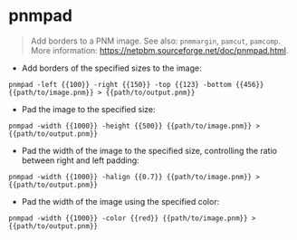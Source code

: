 # pnmpad

> Add borders to a PNM image.
> See also: `pnmmargin`, `pamcut`, `pamcomp`.
> More information: <https://netpbm.sourceforge.net/doc/pnmpad.html>.

- Add borders of the specified sizes to the image:

`pnmpad -left {{100}} -right {{150}} -top {{123} -bottom {{456}} {{path/to/image.pnm}} > {{path/to/output.pnm}}`

- Pad the image to the specified size:

`pnmpad -width {{1000}} -height {{500}} {{path/to/image.pnm}} > {{path/to/output.pnm}}`

- Pad the width of the image to the specified size, controlling the ratio between right and left padding:

`pnmpad -width {{1000}} -halign {{0.7}} {{path/to/image.pnm}} > {{path/to/output.pnm}}`

- Pad the width of the image using the specified color:

`pnmpad -width {{1000}} -color {{red}} {{path/to/image.pnm}} > {{path/to/output.pnm}}`
